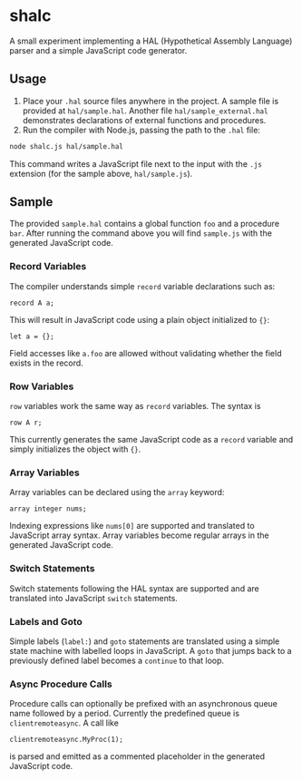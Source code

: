 # shalc

A small experiment implementing a HAL (Hypothetical Assembly Language) parser and a simple JavaScript code generator.

## Usage

1. Place your `.hal` source files anywhere in the project. A sample file is provided at `hal/sample.hal`.
   Another file `hal/sample_external.hal` demonstrates declarations of external
   functions and procedures.
2. Run the compiler with Node.js, passing the path to the `.hal` file:

```bash
node shalc.js hal/sample.hal
```

This command writes a JavaScript file next to the input with the `.js` extension (for the sample above, `hal/sample.js`).

## Sample

The provided `sample.hal` contains a global function `foo` and a procedure `bar`.
After running the command above you will find `sample.js` with the generated JavaScript code.

### Record Variables

The compiler understands simple `record` variable declarations such as:

```
record A a;
```

This will result in JavaScript code using a plain object initialized to `{}`:

```
let a = {};
```

Field accesses like `a.foo` are allowed without validating whether the field
exists in the record.

### Row Variables

`row` variables work the same way as `record` variables. The syntax is

```
row A r;
```

This currently generates the same JavaScript code as a `record` variable and simply
initializes the object with `{}`.

### Array Variables

Array variables can be declared using the `array` keyword:

```
array integer nums;
```

Indexing expressions like `nums[0]` are supported and translated to JavaScript array
syntax. Array variables become regular arrays in the generated JavaScript code.

### Switch Statements

Switch statements following the HAL syntax are supported and are translated into
JavaScript `switch` statements.

### Labels and Goto

Simple labels (`label:`) and `goto` statements are translated using a simple
state machine with labelled loops in JavaScript. A `goto` that jumps back to a
previously defined label becomes a `continue` to that loop.

### Async Procedure Calls

Procedure calls can optionally be prefixed with an asynchronous queue name
followed by a period. Currently the predefined queue is `clientremoteasync`.
A call like

```hal
clientremoteasync.MyProc(1);
```

is parsed and emitted as a commented placeholder in the generated JavaScript code.
